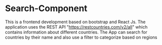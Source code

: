 # Search-Component
This is a frontend development based on bootstrap and React Js. The application uses the REST API "https://restcountries.com/v2/all" which contains information about different countries. The App can search for countries by their name and also use a filter to categorize based on regions
